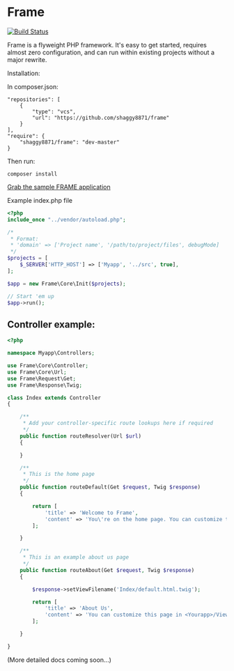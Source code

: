 # Frame

[![Build Status](https://travis-ci.org/shaggy8871/frame.svg?branch=master)](https://travis-ci.org/shaggy8871/frame)

Frame is a flyweight PHP framework. It's easy to get started, requires almost zero configuration, and can run within existing projects without a major rewrite.

Installation:

In composer.json:
```
"repositories": [
    {
        "type": "vcs",
        "url": "https://github.com/shaggy8871/frame"
    }
],
"require": {
    "shaggy8871/frame": "dev-master"
}
```

Then run:
```
composer install
```

[Grab the sample FRAME application](https://github.com/shaggy8871/frame-sample-app)

Example index.php file

```php
<?php
include_once "../vendor/autoload.php";

/*
 * Format:
 * 'domain' => ['Project name', '/path/to/project/files', debugMode]
 */
$projects = [
    $_SERVER['HTTP_HOST'] => ['Myapp', '../src', true],
];

$app = new Frame\Core\Init($projects);

// Start 'em up
$app->run();

```

## Controller example:

```php
<?php

namespace Myapp\Controllers;

use Frame\Core\Controller;
use Frame\Core\Url;
use Frame\Request\Get;
use Frame\Response\Twig;

class Index extends Controller
{

    /**
     * Add your controller-specific route lookups here if required
     */
    public function routeResolver(Url $url)
    {

    }

    /**
     * This is the home page
     */
    public function routeDefault(Get $request, Twig $response)
    {

        return [
            'title' => 'Welcome to Frame',
            'content' => 'You\'re on the home page. You can customize this view in <Yourapp>/Views/Index/default.html.twig and <Yourapp>/Views/base.html.twig.'
        ];

    }

    /**
     * This is an example about us page
     */
    public function routeAbout(Get $request, Twig $response)
    {

        $response->setViewFilename('Index/default.html.twig');

        return [
            'title' => 'About Us',
            'content' => 'You can customize this page in <Yourapp>/Views/Index/about.html.twig.'
        ];

    }

}

```

(More detailed docs coming soon...)
